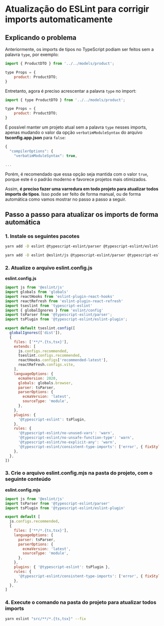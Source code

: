 # Atualização do ESLint para corrigir imports automaticamente

## Explicando o problema

Anteriormente, os imports de tipos no TypeScript podiam ser feitos sem a palavra `type`, por exemplo:

```js
import { ProductDTO } from '../../models/product';

type Props = {
    product: ProductDTO;
}
```

Entretanto, agora é preciso acrescentar a palavra `type` no import:

```js
import { type ProductDTO } from '../../models/product';

type Props = {
    product: ProductDTO;
}
```

É possível manter um projeto atual sem a palavra `type` nesses imports, apenas mudando o valor da opção `verbatimModuleSyntax` do arquivo **tsconfig.app.json** para `false`: 

```js
{
  "compilerOptions": {
    "verbatimModuleSyntax": true,

...
```

Porém, é recomendado que essa opção seja mantida com o valor `true`, porque este é o padrão moderno e favorece projetos mais otimizados.

Assim, **é preciso fazer uma varredura em todo projeto para atualizar todos imports de tipos**. Isso pode ser feito de forma manual, ou de forma automática como vamos mostrar no passo a passo a seguir.

## Passo a passo para atualizar os imports de forma automática

### 1. Instale os seguintes pacotes

```bash
yarn add -D eslint @typescript-eslint/parser @typescript-eslint/eslint-plugin
```

```bash
yarn add -D eslint @eslint/js @typescript-eslint/parser @typescript-eslint/eslint-plugin
```

### 2. Atualize o arquivo eslint.config.js

**eslint.config.js**

```js
import js from '@eslint/js'
import globals from 'globals'
import reactHooks from 'eslint-plugin-react-hooks'
import reactRefresh from 'eslint-plugin-react-refresh'
import tseslint from 'typescript-eslint'
import { globalIgnores } from 'eslint/config'
import tsParser from '@typescript-eslint/parser';
import tsPlugin from '@typescript-eslint/eslint-plugin';

export default tseslint.config([
  globalIgnores(['dist']),
  {
    files: ['**/*.{ts,tsx}'],
    extends: [
      js.configs.recommended,
      tseslint.configs.recommended,
      reactHooks.configs['recommended-latest'],
      reactRefresh.configs.vite,
    ],
    languageOptions: {
      ecmaVersion: 2020,
      globals: globals.browser,
      parser: tsParser,
      parserOptions: {
        ecmaVersion: 'latest',
        sourceType: 'module',
      },
    },
    plugins: {
      '@typescript-eslint': tsPlugin,
    },
    rules: {
      '@typescript-eslint/no-unused-vars': 'warn',
      '@typescript-eslint/no-unsafe-function-type': 'warn',
      '@typescript-eslint/no-explicit-any': 'warn',
      '@typescript-eslint/consistent-type-imports': ['error', { fixStyle: 'inline-type-imports' }],
    },
  },
])
```

### 3. Crie o arquivo eslint.config.mjs na pasta do projeto, com o seguinte conteúdo

**eslint.config.mjs**

```js
import js from '@eslint/js'
import tsParser from '@typescript-eslint/parser'
import tsPlugin from '@typescript-eslint/eslint-plugin'

export default [
  js.configs.recommended,
  {
    files: ['**/*.{ts,tsx}'],
    languageOptions: {
      parser: tsParser,
      parserOptions: {
        ecmaVersion: 'latest',
        sourceType: 'module',
      },
    },
    plugins: { '@typescript-eslint': tsPlugin },
    rules: {
      '@typescript-eslint/consistent-type-imports': ['error', { fixStyle: 'inline-type-imports' }],
    },
  },
]
```

### 4. Execute o comando na pasta do projeto para atualizar todos imports

```bash
yarn eslint "src/**/*.{ts,tsx}" --fix
```
